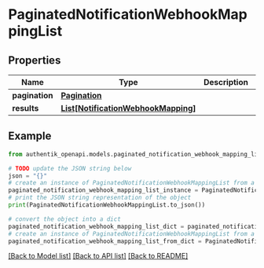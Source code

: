 # PaginatedNotificationWebhookMappingList


## Properties

Name | Type | Description | Notes
------------ | ------------- | ------------- | -------------
**pagination** | [**Pagination**](Pagination.md) |  | 
**results** | [**List[NotificationWebhookMapping]**](NotificationWebhookMapping.md) |  | 

## Example

```python
from authentik_openapi.models.paginated_notification_webhook_mapping_list import PaginatedNotificationWebhookMappingList

# TODO update the JSON string below
json = "{}"
# create an instance of PaginatedNotificationWebhookMappingList from a JSON string
paginated_notification_webhook_mapping_list_instance = PaginatedNotificationWebhookMappingList.from_json(json)
# print the JSON string representation of the object
print(PaginatedNotificationWebhookMappingList.to_json())

# convert the object into a dict
paginated_notification_webhook_mapping_list_dict = paginated_notification_webhook_mapping_list_instance.to_dict()
# create an instance of PaginatedNotificationWebhookMappingList from a dict
paginated_notification_webhook_mapping_list_from_dict = PaginatedNotificationWebhookMappingList.from_dict(paginated_notification_webhook_mapping_list_dict)
```
[[Back to Model list]](../README.md#documentation-for-models) [[Back to API list]](../README.md#documentation-for-api-endpoints) [[Back to README]](../README.md)


